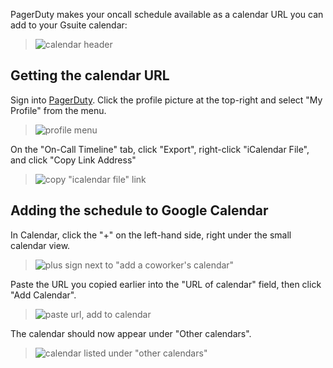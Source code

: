 PagerDuty makes your oncall schedule available as a calendar URL you can add to your Gsuite calendar:

> ![calendar header](https://user-images.githubusercontent.com/1052311/40676960-2160887c-6331-11e8-92a8-6ca17503a4c8.png)

## Getting the calendar URL

Sign into [PagerDuty](https://pulumi.pagerduty.com/). Click the profile picture at the top-right and select "My Profile" from the menu.

> ![profile menu](https://user-images.githubusercontent.com/1052311/40677330-38f9e95a-6332-11e8-96c4-00c2ac85b3f9.png)

On the "On-Call Timeline" tab, click "Export", right-click "iCalendar File", and click "Copy Link Address"

> ![copy "icalendar file" link](https://user-images.githubusercontent.com/1052311/40677413-6e31c192-6332-11e8-949a-346dee969fa0.png)

## Adding the schedule to Google Calendar

In Calendar, click the "+" on the left-hand side, right under the small calendar view.

> ![plus sign next to "add a coworker's calendar"](https://user-images.githubusercontent.com/1052311/40677681-2d05e26a-6333-11e8-92f4-0489ef2d7b5f.png)

Paste the URL you copied earlier into the "URL of calendar" field, then click "Add Calendar".

> ![paste url, add to calendar](https://user-images.githubusercontent.com/1052311/40677755-6f7d92d2-6333-11e8-8315-21a92c4b2111.png)

The calendar should now appear under "Other calendars".

> ![calendar listed under "other calendars"](https://user-images.githubusercontent.com/1052311/40677834-b7198312-6333-11e8-9dbc-0d70911d5e06.png)